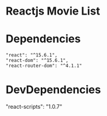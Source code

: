 # Reactjs Movie List

# Dependencies
    "react": "^15.6.1",
    "react-dom": "^15.6.1",
    "react-router-dom": "^4.1.1"

# DevDependencies
   "react-scripts": "1.0.7"
